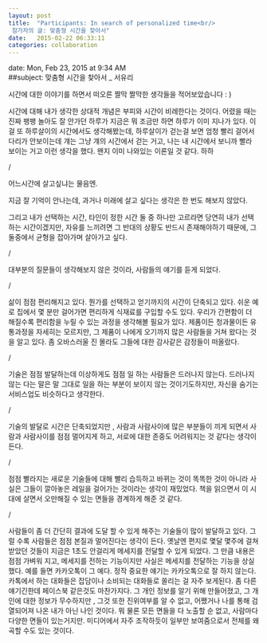```yaml
---
layout: post
title:  "Participants: In search of personalized time<br/> 
 참가자의 글: 맞춤형 시간을 찾아서"
date:   2015-02-22 06:33:11
categories: collaboration
---
```

 

date:	Mon, Feb 23, 2015 at 9:34 AM  
##subject:	맞춤형 시간을 찾아서 _ 서유리   


시간에 대한 이야기를 하면서 떠오른 짤막 짤막한 생각들을 적어보았습니다 : )

 시간에 대해 내가 생각한 상대적 개념은 부피와 시간이 비례한다는 것이다.
어렸을 때는 진짜 팽팽 놀아도 잘 안가던 하루가 지금은 뭐 조금만 하면 하루가 이미 지나가 있다. 이걸 또 하루살이의 시간에서도 생각해봤는데, 하루살이가 걷는걸 보면 엄청 빨리 걸어서 다리가 안보이는데 걔는 그냥 걔의 시간에서 걷는 거고, 나는 내 시간에서 보니까 빨라 보이는 거고 이런 생각을 했다. 왠지 이미 나와있는 이론일 것 같다. 하하



/



어느시간에 살고싶냐는 물음엔.

지금 잘 기억이 안나는데, 과거나 미래에 살고 싶다는 생각은 한 번도 해보지 않았다. 

그리고 내가 선택하는 시간, 타인이 정한 시간 둘 중 하나만 고르라면 당연히 내가 선택하는 시간이겠지만, 자유를 느끼려면 그 반대의 상황도 반드시 존재해야하기 때문에, 그 둘중에서 균형을 잡아가며 살아가고 싶다.





/

대부분의 질문들이 생각해보지 않은 것이라, 사람들의 얘기를 듣게 되었다. 



/

삶이 점점 편리해지고 있다. 뭔가를 선택하고 얻기까지의 시간이 단축되고 있다. 쉬운 예로 집에서 몇 분만 걸어가면 편리하게 식재료를 구입할 수도 있다. 우리가 간편함이 더 해질수록 편리함을 누릴 수 있는 과정을 생각해볼 필요가 있다. 제품이든 청과물이든 유통과정을 자세히는 모르지만, 그 제품이 나에게 오기까지 많은 사람들을 거쳐 왔다는 것을 알고 있다. 좀 오바스러울 진 몰라도 그들에 대한 감사같은 감정들이 떠올랐다.



/



기술은 점점 발달하는데 이상하게도 점점 일 하는 사람들은 드러나지 않는다. 드러나지 않는 다는 말은 말 그대로 일을 하는 부분이 보이지 않는 것이기도하지만, 자신을 숨기는 서비스업도 비슷하다고 생각한다.

 

/



기술의 발달로 시간은 단축되었지만 , 사람과 사람사이에 많은 부분들이 끼게 되면서 사람과 사람사이를 점점 멀어지게 하고, 서로에 대한 존중도 어려워지는 것 같다는 생각이 든다. 



/



점점 빨라지는 새로운 기술들에 대해 빨리 습득하고 바뀌는 것이 똑똑한 것이 아니라 사실은 그들이 깔아놓은 레일을 걸어가는 것이라는 생각이 재밌었다. 책을 읽으면서 이 시대에 살면서 오만해질 수 있는 면들을 경계하게 해준 것 같다.

 

/



사람들이 좀 더 간단히 결과에 도달 할 수 있게 해주는 기술들이 많이 발달하고 있다. 그럴 수록 사람들은 점점 본질과 멀어진다는 생각이 든다. 옛날엔 편지로 몇달 몇주에 걸쳐 받았던 것들이 지금은 1초도 안걸리게 메세지를 전달할 수 있게 되었다. 그 만큼 내용은 점점 가벼워 지고, 메세지를 전하는 기능이지만 사실은 메세지를 전달하는 기능을 상실했다. 예를 들면 카카오톡이 그 예다. 정작 중요한 얘기는 카카오톡으로 잘 하지 않는다. 카톡에서 하는 대화들은 잡담이나 소비되는 대화들로 쏠리는 걸 자주 보게된다. 좀 다른 얘기긴한데 페이스북 같은것도 마찬가지다. 그 개인 정보를 알기 위해 만들어졌고, 그 개인에 대한 정보가 무수하지만 , 그것 또한 진위여부를 알 수 없고, 어쨌거나 나를 통해 검열되어져 나온 내가 아닌 나인 것이다. 뭐 물론 모든 면들을 다 노출할 순 없고, 사람마다 다양한 면들이 있는거지만. 미디어에서 자주 조작하듯이 일부만 보여줌으로서 전체를 왜곡할 수도 있는 것이다.